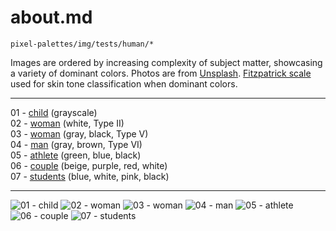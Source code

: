 # about.md

`pixel-palettes/img/tests/human/*`

Images are ordered by increasing complexity of subject matter, showcasing a variety of dominant colors. Photos are from [Unsplash](https://unsplash.com/license). [Fitzpatrick scale](https://en.wikipedia.org/wiki/Fitzpatrick_scale?oldformat=true) used for skin tone classification when dominant colors.

----------

01 - [child](https://unsplash.com/photos/4U1x6459Q-s) (grayscale)  
02 - [woman](https://unsplash.com/photos/IF9TK5Uy-KI) (white, Type II)  
03 - [woman](https://unsplash.com/photos/xmSWVeGEnJw) (gray, black, Type V)  
04 - [man](https://unsplash.com/photos/N2IJ31xZ_ks) (gray, brown, Type VI)  
05 - [athlete](https://unsplash.com/photos/r-krWscXjvQ) (green, blue, black)  
06 - [couple](https://unsplash.com/photos/R0fRnLeQXOI) (beige, purple, red, white)  
07 - [students](https://unsplash.com/photos/iQPr1XkF5F0) (blue, white, pink, black)  

----------

![01 - child](./01_child.jpg)
![02 - woman](./02_woman.jpg)
![03 - woman](./03_woman.jpg)
![04 - man](./04_man.jpg)
![05 - athlete](./05_athlete.jpg)
![06 - couple](./06_couple.jpg)
![07 - students](./07_students.jpg)
